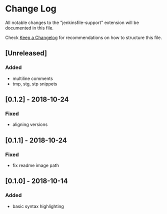 # Change Log
All notable changes to the "jenkinsfile-support" extension will be documented in this file.

Check [Keep a Changelog](http://keepachangelog.com/) for recommendations on how to structure this file.

## [Unreleased]
### Added
- multiline comments
- tmp, stg, stp snippets

## [0.1.2] - 2018-10-24
### Fixed
- aligning versions
## [0.1.1] - 2018-10-24
### Fixed
- fix readme image path
## [0.1.0] - 2018-10-14
### Added 
- basic syntax highlighting